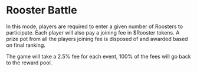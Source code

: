 # Rooster Battle

In this mode, players are required to enter a given number of Roosters to participate. Each player will also pay a joining fee in $Rooster tokens. A prize pot from all the players joining fee is disposed of and awarded based on final ranking.

The game will take a 2.5% fee for each event, 100% of the fees will go back to the reward pool.
